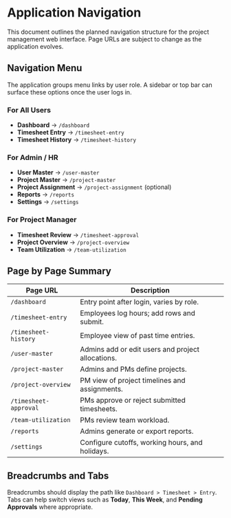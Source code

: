 # Application Navigation

This document outlines the planned navigation structure for the project management web interface. Page URLs are subject to change as the application evolves.

## Navigation Menu

The application groups menu links by user role. A sidebar or top bar can surface these options once the user logs in.

### For All Users
- **Dashboard** → `/dashboard`
- **Timesheet Entry** → `/timesheet-entry`
- **Timesheet History** → `/timesheet-history`

### For Admin / HR
- **User Master** → `/user-master`
- **Project Master** → `/project-master`
- **Project Assignment** → `/project-assignment` (optional)
- **Reports** → `/reports`
- **Settings** → `/settings`

### For Project Manager
- **Timesheet Review** → `/timesheet-approval`
- **Project Overview** → `/project-overview`
- **Team Utilization** → `/team-utilization`

## Page by Page Summary

| Page URL | Description |
|----------|-------------|
| `/dashboard` | Entry point after login, varies by role. |
| `/timesheet-entry` | Employees log hours; add rows and submit. |
| `/timesheet-history` | Employee view of past time entries. |
| `/user-master` | Admins add or edit users and project allocations. |
| `/project-master` | Admins and PMs define projects. |
| `/project-overview` | PM view of project timelines and assignments. |
| `/timesheet-approval` | PMs approve or reject submitted timesheets. |
| `/team-utilization` | PMs review team workload. |
| `/reports` | Admins generate or export reports. |
| `/settings` | Configure cutoffs, working hours, and holidays. |

## Breadcrumbs and Tabs

Breadcrumbs should display the path like `Dashboard > Timesheet > Entry`. Tabs can help switch views such as **Today**, **This Week**, and **Pending Approvals** where appropriate.

